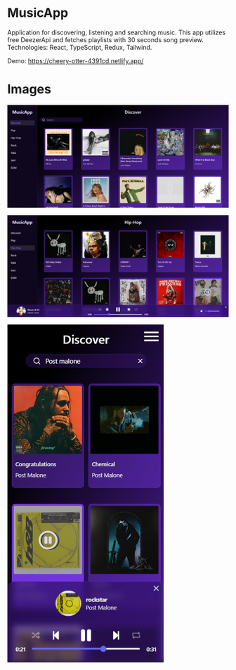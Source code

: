 # MusicApp

Application for discovering, listening and searching music. This app utilizes free DeezerApi and fetches playlists with 30 seconds song preview.
Technologies: React, TypeScript, Redux, Tailwind.

Demo: https://cheery-otter-4391cd.netlify.app/

# Images

![Alt text](public/image1.png)

![Alt text](public/image2.png)

![Alt text](public/image3.png)
